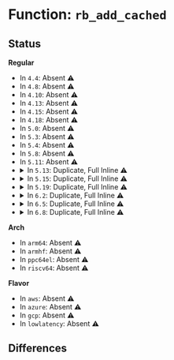 # Function: <code>rb_add_cached</code>

## Status
<b>Regular</b>
<ul>
<li>
In <code>4.4</code>: Absent ⚠️
</li>
<li>
In <code>4.8</code>: Absent ⚠️
</li>
<li>
In <code>4.10</code>: Absent ⚠️
</li>
<li>
In <code>4.13</code>: Absent ⚠️
</li>
<li>
In <code>4.15</code>: Absent ⚠️
</li>
<li>
In <code>4.18</code>: Absent ⚠️
</li>
<li>
In <code>5.0</code>: Absent ⚠️
</li>
<li>
In <code>5.3</code>: Absent ⚠️
</li>
<li>
In <code>5.4</code>: Absent ⚠️
</li>
<li>
In <code>5.8</code>: Absent ⚠️
</li>
<li>
In <code>5.11</code>: Absent ⚠️
</li>
<li>
<details>
<summary>In <code>5.13</code>: Duplicate, Full Inline ⚠️</summary>

**Collision:** Static Duplication

**Inline:** Full

**Transformation:** False

**Instances:**

```
In kernel/sched/fair.c (ffffffff810f16b4)
Location: include/linux/rbtree.h:192
Inline: True
Inline callers:
  - kernel/sched/fair.c:put_prev_entity
  - kernel/sched/fair.c:enqueue_entity
```
```
In kernel/sched/deadline.c (ffffffff810fa2d6)
Location: include/linux/rbtree.h:192
Inline: True
Inline callers:
  - kernel/sched/deadline.c:__enqueue_dl_entity
  - kernel/sched/deadline.c:enqueue_pushable_dl_task
```
```
In kernel/locking/rtmutex.c (ffffffff81c36f07)
Location: include/linux/rbtree.h:192
Inline: True
Inline callers:
  - kernel/locking/rtmutex.c:remove_waiter
  - kernel/locking/rtmutex.c:task_blocks_on_rt_mutex
  - kernel/locking/rtmutex.c:task_blocks_on_rt_mutex
  - kernel/locking/rtmutex.c:try_to_take_rt_mutex
  - kernel/locking/rtmutex.c:rt_mutex_adjust_prio_chain
  - kernel/locking/rtmutex.c:rt_mutex_adjust_prio_chain
  - kernel/locking/rtmutex.c:rt_mutex_adjust_prio_chain
```
```
In lib/timerqueue.c (ffffffff815fb5a4)
Location: include/linux/rbtree.h:192
Inline: True
Inline callers:
  - lib/timerqueue.c:timerqueue_add
```
</details>
</li>
<li>
<details>
<summary>In <code>5.15</code>: Duplicate, Full Inline ⚠️</summary>

**Collision:** Static Duplication

**Inline:** Full

**Transformation:** False

**Instances:**

```
In kernel/sched/fair.c (ffffffff8110b1f2)
Location: include/linux/rbtree.h:165
Inline: True
Inline callers:
  - kernel/sched/fair.c:put_prev_entity
  - kernel/sched/fair.c:enqueue_entity
```
```
In kernel/sched/deadline.c (ffffffff81115146)
Location: include/linux/rbtree.h:165
Inline: True
Inline callers:
  - kernel/sched/deadline.c:__enqueue_dl_entity
  - kernel/sched/deadline.c:enqueue_pushable_dl_task
```
```
In kernel/locking/rtmutex_api.c (ffffffff81d55477)
Location: include/linux/rbtree.h:165
Inline: True
Inline callers:
  - kernel/locking/rtmutex_api.c:remove_waiter
  - kernel/locking/rtmutex_api.c:try_to_take_rt_mutex
  - kernel/locking/rtmutex_api.c:rt_mutex_adjust_prio_chain
  - kernel/locking/rtmutex_api.c:rt_mutex_adjust_prio_chain
  - kernel/locking/rtmutex_api.c:rt_mutex_adjust_prio_chain
```
```
In lib/timerqueue.c (ffffffff81668e74)
Location: include/linux/rbtree.h:165
Inline: True
Inline callers:
  - lib/timerqueue.c:timerqueue_add
```
</details>
</li>
<li>
<details>
<summary>In <code>5.19</code>: Duplicate, Full Inline ⚠️</summary>

**Collision:** Static Duplication

**Inline:** Full

**Transformation:** False

**Instances:**

```
In kernel/sched/fair.c (ffffffff81126b7d)
Location: include/linux/rbtree.h:165
Inline: True
Inline callers:
  - kernel/sched/fair.c:put_prev_entity
  - kernel/sched/fair.c:enqueue_entity
```
```
In kernel/sched/build_policy.c (ffffffff8112e4d6)
Location: include/linux/rbtree.h:165
Inline: True
Inline callers:
  - kernel/sched/build_policy.c:enqueue_dl_entity
  - kernel/sched/build_policy.c:enqueue_pushable_dl_task
```
```
In kernel/locking/rtmutex_api.c (ffffffff81f270ed)
Location: include/linux/rbtree.h:165
Inline: True
Inline callers:
  - kernel/locking/rtmutex_api.c:remove_waiter
  - kernel/locking/rtmutex_api.c:try_to_take_rt_mutex
  - kernel/locking/rtmutex_api.c:rt_mutex_adjust_prio_chain
  - kernel/locking/rtmutex_api.c:rt_mutex_adjust_prio_chain
  - kernel/locking/rtmutex_api.c:rt_mutex_adjust_prio_chain
```
```
In lib/timerqueue.c (ffffffff817828b3)
Location: include/linux/rbtree.h:165
Inline: True
Inline callers:
  - lib/timerqueue.c:timerqueue_add
```
</details>
</li>
<li>
<details>
<summary>In <code>6.2</code>: Duplicate, Full Inline ⚠️</summary>

**Collision:** Static Duplication

**Inline:** Full

**Transformation:** False

**Instances:**

```
In kernel/sched/fair.c (ffffffff81150120)
Location: include/linux/rbtree.h:165
Inline: True
Inline callers:
  - kernel/sched/fair.c:put_prev_entity
  - kernel/sched/fair.c:enqueue_entity
```
```
In kernel/sched/build_policy.c (ffffffff81158418)
Location: include/linux/rbtree.h:165
Inline: True
Inline callers:
  - kernel/sched/build_policy.c:enqueue_dl_entity
  - kernel/sched/build_policy.c:enqueue_pushable_dl_task
```
```
In kernel/locking/rtmutex_api.c (ffffffff820d2bad)
Location: include/linux/rbtree.h:165
Inline: True
Inline callers:
  - kernel/locking/rtmutex_api.c:remove_waiter
  - kernel/locking/rtmutex_api.c:try_to_take_rt_mutex
  - kernel/locking/rtmutex_api.c:rt_mutex_adjust_prio_chain
  - kernel/locking/rtmutex_api.c:rt_mutex_adjust_prio_chain
  - kernel/locking/rtmutex_api.c:rt_mutex_adjust_prio_chain
```
```
In lib/timerqueue.c (ffffffff8203f7e3)
Location: include/linux/rbtree.h:165
Inline: True
Inline callers:
  - lib/timerqueue.c:timerqueue_add
```
</details>
</li>
<li>
<details>
<summary>In <code>6.5</code>: Duplicate, Full Inline ⚠️</summary>

**Collision:** Static Duplication

**Inline:** Full

**Transformation:** False

**Instances:**

```
In kernel/sched/fair.c (ffffffff8115ef8c)
Location: include/linux/rbtree.h:165
Inline: True
Inline callers:
  - kernel/sched/fair.c:put_prev_entity
  - kernel/sched/fair.c:enqueue_entity
```
```
In kernel/sched/build_policy.c (ffffffff81168538)
Location: include/linux/rbtree.h:165
Inline: True
Inline callers:
  - kernel/sched/build_policy.c:enqueue_dl_entity
  - kernel/sched/build_policy.c:enqueue_pushable_dl_task
```
```
In kernel/locking/rtmutex_api.c (ffffffff82156f12)
Location: include/linux/rbtree.h:165
Inline: True
Inline callers:
  - kernel/locking/rtmutex_api.c:remove_waiter
  - kernel/locking/rtmutex_api.c:try_to_take_rt_mutex
  - kernel/locking/rtmutex_api.c:rt_mutex_adjust_prio_chain
  - kernel/locking/rtmutex_api.c:rt_mutex_adjust_prio_chain
  - kernel/locking/rtmutex_api.c:rt_mutex_adjust_prio_chain
```
```
In lib/timerqueue.c (ffffffff820bdd03)
Location: include/linux/rbtree.h:165
Inline: True
Inline callers:
  - lib/timerqueue.c:timerqueue_add
```
</details>
</li>
<li>
<details>
<summary>In <code>6.8</code>: Duplicate, Full Inline ⚠️</summary>

**Collision:** Static Duplication

**Inline:** Full

**Transformation:** False

**Instances:**

```
In kernel/sched/build_policy.c (ffffffff8117d366)
Location: include/linux/rbtree.h:165
Inline: True
Inline callers:
  - kernel/sched/build_policy.c:enqueue_dl_entity
  - kernel/sched/build_policy.c:enqueue_pushable_dl_task
```
```
In kernel/locking/rtmutex_api.c (ffffffff82239d52)
Location: include/linux/rbtree.h:165
Inline: True
Inline callers:
  - kernel/locking/rtmutex_api.c:remove_waiter
  - kernel/locking/rtmutex_api.c:try_to_take_rt_mutex
  - kernel/locking/rtmutex_api.c:rt_mutex_adjust_prio_chain
  - kernel/locking/rtmutex_api.c:rt_mutex_adjust_prio_chain
  - kernel/locking/rtmutex_api.c:rt_mutex_adjust_prio_chain
```
```
In lib/timerqueue.c (ffffffff82198583)
Location: include/linux/rbtree.h:165
Inline: True
Inline callers:
  - lib/timerqueue.c:timerqueue_add
```
</details>
</li>
</ul>
<b>Arch</b>
<ul>
<li>
In <code>arm64</code>: Absent ⚠️
</li>
<li>
In <code>armhf</code>: Absent ⚠️
</li>
<li>
In <code>ppc64el</code>: Absent ⚠️
</li>
<li>
In <code>riscv64</code>: Absent ⚠️
</li>
</ul>
<b>Flavor</b>
<ul>
<li>
In <code>aws</code>: Absent ⚠️
</li>
<li>
In <code>azure</code>: Absent ⚠️
</li>
<li>
In <code>gcp</code>: Absent ⚠️
</li>
<li>
In <code>lowlatency</code>: Absent ⚠️
</li>
</ul>

## Differences
